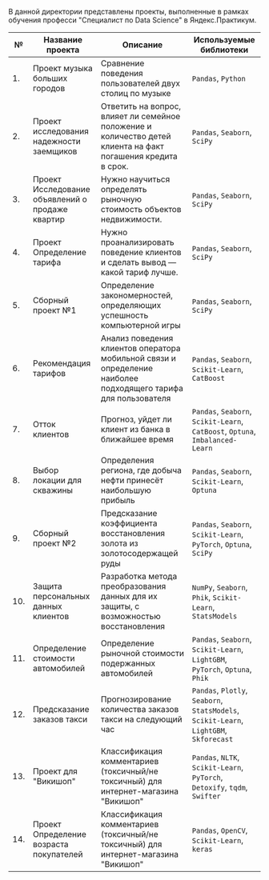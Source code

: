 В данной директории представлены проекты, выполненные в рамках обучения професси "Специалист по Data Science" в Яндекс.Практикум.

|№ | **Название проекта** | **Описание** | **Используемые библиотеки** |
| --- | --- | --- | --- |
| 1. | Проект музыка больших городов | Сравнение поведения пользователей двух столиц по музыке | `Pandas`, `Python` |
| 2. | Проект исследования надежности заемщиков | Ответить на вопрос, влияет ли семейное положение и количество детей клиента на факт погашения кредита в срок. | `Pandas`, `Seaborn`, `SciPy` |
| 3. | Проект Исследование объявлений о продаже квартир | Нужно научиться определять рыночную стоимость объектов недвижимости. | `Pandas`, `Seaborn`, `SciPy` |
| 4. | Проект Определение тарифа | Нужно проанализировать поведение клиентов и сделать вывод — какой тариф лучше. | `Pandas`, `Seaborn`, `SciPy` |
| 5. | Сборный проект №1 | Определение закономерностей, определяющих успешность компьютерной игры | `Pandas`, `Seaborn`, `SciPy` |
| 6. | Рекомендация тарифов | Анализ поведения клиентов оператора мобильной связи и определение наиболее подходящего тарифа для пользователя | `Pandas`, `Seaborn`, `Scikit-Learn`, `CatBoost` |
| 7. | Отток клиентов | Прогноз, уйдет ли клиент из банка в ближайшее время | `Pandas`, `Seaborn`, `Scikit-Learn`, `CatBoost`, `Optuna`, `Imbalanced-Learn` |
| 8. | Выбор локации для скважины | Определения региона, где добыча нефти принесёт наибольшую прибыль | `Pandas`, `Seaborn`, `Scikit-Learn`, `Optuna` |
| 9. | Сборный проект №2 | Предсказание коэффициента восстановления золота из золотосодержащей руды | `Pandas`, `Seaborn`, `Scikit-Learn`, `PyTorch`, `Optuna`, `SciPy` |
| 10. | Защита персональных данных клиентов | Разработка метода преобразования данных для их защиты, с возможностью восстановления | `NumPy`, `Seaborn`, `Phik`, `Scikit-Learn`, `StatsModels` |
| 11. | Определение стоимости автомобилей | Определение рыночной стоимости подержанных автомобилей | `Pandas`, `Seaborn`, `Scikit-Learn`, `LightGBM`, `PyTorch`, `Optuna`, `Phik` |
| 12. | Предсказание заказов такси | Прогнозирование количества заказов такси на следующий час | `Pandas`, `Plotly`, `Seaborn`, `StatsModels`, `Scikit-Learn`, `LightGBM`, `Skforecast` |
| 13. | Проект для "Викишоп" | Классификация комментариев (токсичный/не токсичный) для интернет-магазина "Викишоп" | `Pandas`, `NLTK`, `Scikit-Learn`, `PyTorch`, `Detoxify`, `tqdm`, `Swifter` |
| 14. | Проект Определение возраста покупателей | Классификация комментариев (токсичный/не токсичный) для интернет-магазина "Викишоп" | `Pandas`, `OpenCV`, `Scikit-Learn`, `keras`|
